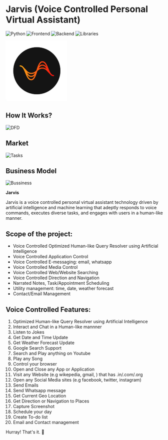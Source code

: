 # Jarvis (Voice Controlled Personal Virtual Assistant)

![Python](https://img.shields.io/badge/Python-3.10-blue) ![Frontend](https://img.shields.io/badge/Frontend-Tkinter-fcba03) ![Backend](https://img.shields.io/badge/Backend-MongoDB-darkgreen) ![Libraries](https://img.shields.io/badge/Libraries-SpeechRecognition_|_GoogleTranslate_|_OpenAI_|_BeautifulSoup_|_PyAutoGUI_|_GeoPy_|_PyWhatKit_|_PyGame_|_PyAudio-red)


![Jarvis text logo](https://github.com/rraj1572/Neo/blob/main/Data/293291001-cbdc154c-ad57-4103-8a77-be89344a8cb0%20(1).png?raw=true)


## How It Works?
![DFD](https://github.com/soumadeep-dey/NEMO-Personal-Virtual-Assistant/assets/111021618/76759d02-a698-4d24-9a4a-a6265b304f15)


## Market 

![Tasks](https://github.com/soumadeep-dey/NEMO-Personal-Virtual-Assistant/assets/111021618/c41e4442-3572-479b-b1e4-45f9af094508)

## Business Model

![Bussiness](https://github.com/soumadeep-dey/NEMO-Personal-Virtual-Assistant/assets/111021618/e0ca1f0c-456c-46f4-bd26-4644a5b18ac5)

**Jarvis** 

Jarvis is a voice controlled personal virtual assistant technology driven by artificial intelligence and machine learning that adeptly responds to voice commands, executes diverse tasks, and engages with users in a human-like manner.

## Scope of the project:

* Voice Controlled Optimized Human-like Query Resolver using Artificial Intelligence
* Voice Controlled Application Control
* Voice Controlled E-messaging: email, whatsapp
* Voice Controlled Media Control
* Voice Controlled Web/Website Searching
* Voice Controlled Direction and Navigation
* Narrated Notes, Task/Appointment Scheduling
* Utility management: time, date, weather forecast
* Contact/Email Management

## Voice Controlled Features:

1. Optimized Human-like Query Resolver using Artificial Intelligence
2. Interact and Chat in a Human-like mannner
3. Listen to Jokes
4. Get Date and Time Update
5. Get Weather Forecast Update
6. Google Search Support
7. Search and Play anything on Youtube
8. Play any Song
9. Control your browser
10. Open and Close any App or Application
11. Visit any Website (e.g wikepedia, gmail, ) that has .in/.com/.org
12. Open any Social Media sites (e.g facebook, twitter, instagram)
13. Send Emails
14. Send Whatsapp message
15. Get Current Geo Location
16. Get Direction or Navigation to Places
17. Capture Screenshot
18. Schedule your day
19. Create To-do list
20. Email and Contact management



Hurray! That's it. 🥳
